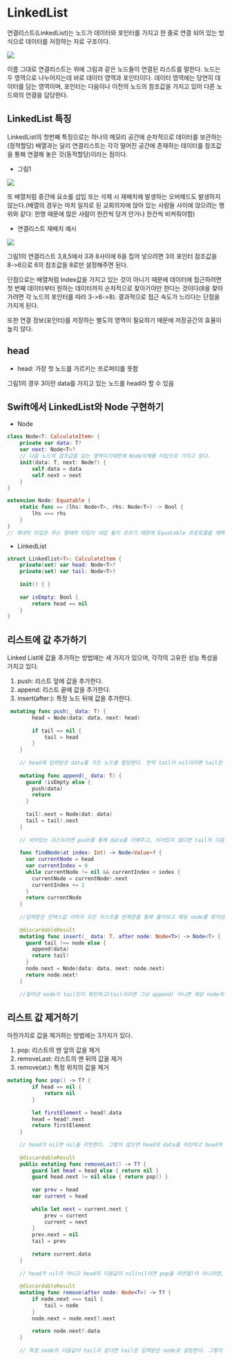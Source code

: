 # LinkedList

연결리스트(LinkedList)는 노드가 데이터와 포인터를 가지고 한 줄로 연결 되어 있는 방식으로 데이터를 저장하는 자료 구조이다.

![](https://i.imgur.com/XdsOWoo.png)

이름 그대로 연결리스트는 위에 그림과 같은 노드들이 연결된 리스트를 말한다. 노드는 두 영역으로 나누어지는데 바로 데이터 영역과 포인터이다. 데이터 영역에는 당연히 데이터를 담는 영역이며, 포인터는 다음이나 이전의 노드의 참조값을 가지고 있어 다른 노드와의 연결을 담당한다.

## LinkedList 특징

LinkedList의 첫번째 특징으로는 하나의 메모리 공간에 순차적으로 데이터를 보관하는(정적할당) 배열과는 달리 연결리스트는 각각 떨어진 공간에 존재하는 데이터를 참조값을 통해 연결해 놓은 것(동적할당)이라는 점이다.

-   그림1

![](https://i.imgur.com/0gwNJfq.jpg)

또 배열처럼 중간에 요소를 삽입 또는 삭제 시 재배치에 발생하는 오버헤드도 발생하지 않는다.(배열의 경우는 마치 일자로 된 교회의자에 앉아 있는 사람들 사이에 앉으려는 행위와 같다: 한명 때문에 많은 사람이 한칸씩 당겨 안거나 한칸씩 비켜줘야함)

-   연결리스트 재배치 예시

![](https://i.imgur.com/firYI3v.jpg)

그림1의 연결리스트 3,8,5에서 3과 8사이에 6을 집어 넣으려면 3의 포인터 참조값을 8->6으로 6의 참조값을 8로만 설정해주면 된다.

단점으로는 배열처럼 Index값을 가지고 있는 것이 아니기 때문에 데이터에 접근하려면 첫 번째 데이터부터 원하는 데이터까지 순차적으로 찾아가야만 한다는 것이다(8을 찾아가려면 각 노드의 포인터를 따라 3->6->8). 결과적으로 접근 속도가 느리다는 단점을 가지게 된다.

또한 연결 정보(포인터)를 저장하는 별도의 영역이 필요하기 때문에 저장공간의 효율이 높지 않다.

## head

-   head: 가장 첫 노드를 가르키는 프로퍼티를 뜻함

그림1의 경우 3이란 data를 가지고 있는 노드를 head라 할 수 있음

## Swift에서 LinkedList와 Node 구현하기

-   Node

```swift
class Node<T: CalculateItem> {
    private var data: T?
    var next: Node<T>?
    // 다음 노드의 참조값을 담는 영역이기때문에 Node자체를 타입으로 가지고 있다.
    init(data: T, next: Node?) {
        self.data = data
        self.next = next
    }
}

extension Node: Equatable {
    static func == (lhs: Node<T>, rhs: Node<T>) -> Bool {
        lhs === rhs
    }
}
// 제네릭 타입은 무슨 형태의 타입이 대입 될지 모르기 때문에 Equatable 프로토콜을 채택하고 있지 않다(Int, String등은 채택하고 있음). 그렇기 때문에 추후 값을 비교 하고 싶다면 채택을 별도로 해주어야 한다.
```

-   LinkedList

```swift
struct Linkedlist<T>: CalculateItem {
    private(set) var head: Node<T>?
    private(set) var tail: Node<T>?
    
    init() { }
    
    var isEmpty: Bool {
        return head == nil
    }
}
```

## 리스트에 값 추가하기

Linked List에 값을 추가하는 방법에는 세 가지가 있으며, 각각의 고유한 성능 특성을 가지고 있다.

1. push: 리스트 앞에 값을 추가한다.
2. append: 리스트 끝에 값을 추가한다.
3. insert(after:): 특정 노드 뒤에 값을 추가한다.

```swift
 mutating func push(_ data: T) {
        head = Node(data: data, next: head)
        
        if tail == nil {
            tail = head
        }
    }
    
    // head에 입력받은 data를 가진 노드를 할당한다. 만약 tail이 nil이라면 tail은 head는 tail이된다.
    
    mutating func append(_ data: T) {
      guard !isEmpty else {
        push(data)
        return
      }
        
      tail!.next = Node(dat: data)
      tail = tail!.next
    }
    
    // 비어있는 리스트라면 push를 통해 data를 더해주고, 비어있지 않다면 tail의 다음값에 새로운 node를 할당한다. 이후 새로운 tail값을 설정한다.
    
    func findNode(at index: Int) -> Node<Value>? {
      var currentNode = head
      var currentIndex = 0
      while currentNode != nil && currentIndex < index {
        currentNode = currentNode!.next
        currentIndex += 1
      }
      return currentNode
    }
    
    //입력받은 인덱스값 이하의 모든 리스트를 반복문을 통해 훑어보고 해당 node를 찾아낸다.
    
    @discardableResult
    mutating func insert(_ data: T, after node: Node<T>) -> Node<T> {
      guard tail !== node else {
        append(data)
        return tail!
      }
      node.next = Node(data: data, next: node.next)
      return node.next!
    }
    
    //찾아낸 node가 tail인지 확인하고(tail이라면 그냥 append) 아니면 해당 node의 다음값에 할당한다.
```

## 리스트 값 제거하기

마찬가지로 값을 제거하는 방법에는 3가지가 있다.

1. pop: 리스트의 맨 앞의 값을 제거
2. removeLast: 리스트의 맨 뒤의 값을 제거
3. remove(at:): 특정 위치의 값을 제거

```swift
mutating func pop() -> T? {
        if head == nil {
            return nil
        }
        
        let firstElement = head?.data
        head = head?.next
        return firstElement
    }
    
    // head가 nil면 nil을 리턴한다. 그렇지 않으면 head의 data를 리턴하고 head의 다음값을 head로 설정한다.
    
    @discardableResult
    public mutating func removeLast() -> T? {
        guard let head = head else { return nil }
        guard head.next != nil else { return pop() }
        
        var prev = head
        var current = head
        
        while let next = current.next {
            prev = current
            current = next
        }
        prev.next = nil
        tail = prev
        
        return current.data
    }
    
    // head가 nil이 아니고 head의 다음값이 nil(nil이면 pop을 하면됨)이 아니라면, while 반복문을 통해 마지막 node 값을 찾고 마지막 노드값의 이전값(prev)에 nil을 할당하여 연결을 끊어버린다. 그리고 tail 값을 prev값으로 설정한다.
    
    @discardableResult
    mutating func remove(after node: Node<T>) -> T? {
        if node.next === tail {
            tail = node
        }
        node.next = node.next?.next
        
        return node.next?.data
    }
    
    // 특정 node의 다음값이 tail과 같다면 tail은 입력받은 node로 설정한다. 그렇지 않다면 입력받은 node의 다음의 다음값을 node의 다음값으로 설정한다.
    
```
